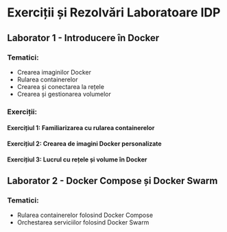 # Exerciții și Rezolvări Laboratoare IDP

## Laborator 1 - Introducere în Docker

### Tematici:
- Crearea imaginilor Docker
- Rularea containerelor
- Crearea și conectarea la rețele
- Crearea și gestionarea volumelor

### Exerciții:
#### Exercițiul 1: Familiarizarea cu rularea containerelor
#### Exercițiul 2: Crearea de imagini Docker personalizate
#### Exercițiul 3: Lucrul cu rețele și volume în Docker

## Laborator 2 - Docker Compose și Docker Swarm

### Tematici:
- Rularea containerelor folosind Docker Compose
- Orchestarea serviciilor folosind Docker Swarm
